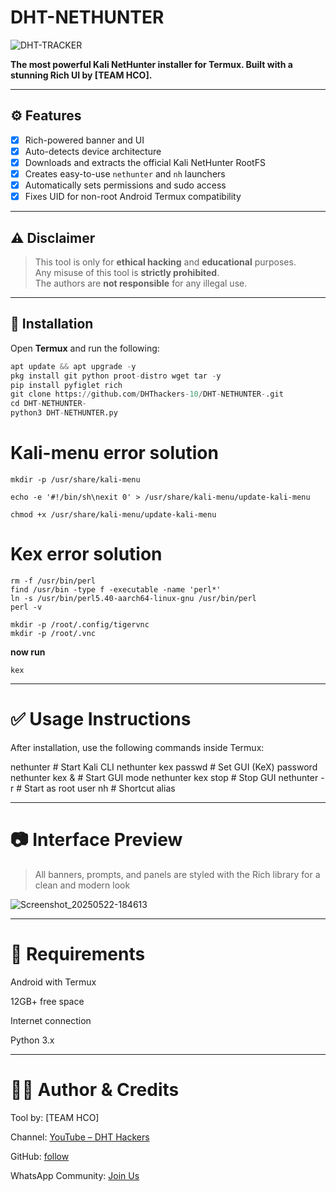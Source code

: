 # DHT-NETHUNTER

![DHT-TRACKER](https://img.shields.io/badge/DHT-HACKERS-red?style=for-the-badge)

**The most powerful Kali NetHunter installer for Termux. Built with a stunning Rich UI by [TEAM HCO].**

---

## ⚙️ Features

- [x] Rich-powered banner and UI
- [x] Auto-detects device architecture
- [x] Downloads and extracts the official Kali NetHunter RootFS
- [x] Creates easy-to-use `nethunter` and `nh` launchers
- [x] Automatically sets permissions and sudo access
- [x] Fixes UID for non-root Android Termux compatibility

---

## ⚠️ Disclaimer

> This tool is only for **ethical hacking** and **educational** purposes.  
> Any misuse of this tool is **strictly prohibited**.  
> The authors are **not responsible** for any illegal use.

---

## 🚀 Installation

Open **Termux** and run the following:

```python
apt update && apt upgrade -y
pkg install git python proot-distro wget tar -y
pip install pyfiglet rich
git clone https://github.com/DHThackers-10/DHT-NETHUNTER-.git
cd DHT-NETHUNTER- 
python3 DHT-NETHUNTER.py
```
# Kali-menu error solution 
```
mkdir -p /usr/share/kali-menu

echo -e '#!/bin/sh\nexit 0' > /usr/share/kali-menu/update-kali-menu

chmod +x /usr/share/kali-menu/update-kali-menu
```

# Kex error solution 

```
rm -f /usr/bin/perl
find /usr/bin -type f -executable -name 'perl*'
ln -s /usr/bin/perl5.40-aarch64-linux-gnu /usr/bin/perl
perl -v
```

```
mkdir -p /root/.config/tigervnc
mkdir -p /root/.vnc
```
**now run**
```
kex
```
---

# ✅ Usage Instructions

After installation, use the following commands inside Termux:

nethunter             # Start Kali CLI
nethunter kex passwd  # Set GUI (KeX) password
nethunter kex &       # Start GUI mode
nethunter kex stop    # Stop GUI
nethunter -r          # Start as root user
nh                    # Shortcut alias


---

# 📷 Interface Preview

> All banners, prompts, and panels are styled with the Rich library for a clean and modern look

![Screenshot_20250522-184613](https://github.com/user-attachments/assets/7309f2ef-da7a-41de-b35e-d66ce87c279f)



---

# 🤖 Requirements

Android with Termux

12GB+ free space

Internet connection

Python 3.x



---

# 👨‍💻 Author & Credits

Tool by: [TEAM HCO]

Channel: [YouTube – DHT Hackers](https://youtube.com/@dht-hackers_10?feature=shared)

GitHub: [follow](https://github.com/DHThackers-10)

WhatsApp Community: [Join Us](https://chat.whatsapp.com/G2hCkCzylra2OENEfhH8Os)

